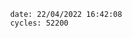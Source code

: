 

                date: 22/04/2022 16:42:08
                cycles: 52200

                         